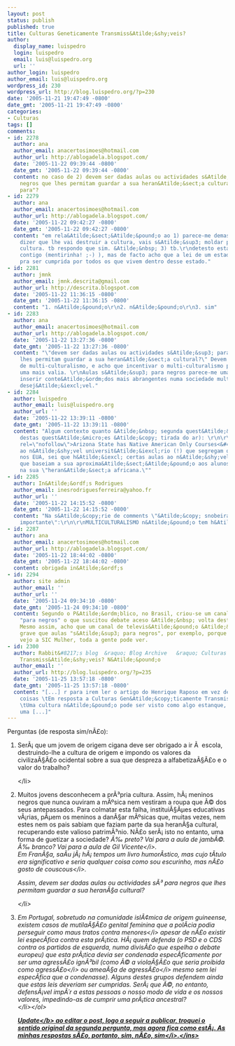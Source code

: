 ```yaml
---
layout: post
status: publish
published: true
title: Culturas Geneticamente Transmiss&Atilde;&shy;veis?
author:
  display_name: luispedro
  login: luispedro
  email: luis@luispedro.org
  url: ''
author_login: luispedro
author_email: luis@luispedro.org
wordpress_id: 230
wordpress_url: http://blog.luispedro.org/?p=230
date: '2005-11-21 19:47:49 -0800'
date_gmt: '2005-11-21 19:47:49 -0800'
categories:
- Culturas
tags: []
comments:
- id: 2278
  author: ana
  author_email: anacertosimoes@hotmail.com
  author_url: http://ablogadela.blogspot.com/
  date: '2005-11-22 09:39:44 -0800'
  date_gmt: '2005-11-22 09:39:44 -0800'
  content: no caso de 2) devem ser dadas aulas ou actividades s&Atilde;&sup3; para
    negros que lhes permitam guardar a sua heran&Atilde;&sect;a cultural? pq "s&Atilde;&sup3;
    para"?
- id: 2279
  author: ana
  author_email: anacertosimoes@hotmail.com
  author_url: http://ablogadela.blogspot.com/
  date: '2005-11-22 09:42:27 -0800'
  date_gmt: '2005-11-22 09:42:27 -0800'
  content: "em rela&Atilde;&sect;&Atilde;&pound;o ao 1) parece-me demasiado forte
    dizer que lhe vai destruir a cultura, vais s&Atilde;&sup3; moldar partes dessa
    cultura. tb respondo que sim. &Atilde;&nbsp; 3) tb.\r\ndetesto estar de acordo
    contigo (mentirinha! ;-) ), mas de facto acho que a lei de um estado &Atilde;&copy;
    pra ser cumprida por todos os que vivem dentro desse estado."
- id: 2281
  author: jmnk
  author_email: jmnk.descrita@gmail.com
  author_url: http://descrita.blogspot.com
  date: '2005-11-22 11:36:15 -0800'
  date_gmt: '2005-11-22 11:36:15 -0800'
  content: "1. n&Atilde;&pound;o\r\n2. n&Atilde;&pound;o\r\n3. sim"
- id: 2283
  author: ana
  author_email: anacertosimoes@hotmail.com
  author_url: http://ablogadela.blogspot.com/
  date: '2005-11-22 13:27:36 -0800'
  date_gmt: '2005-11-22 13:27:36 -0800'
  content: "\"devem ser dadas aulas ou actividades s&Atilde;&sup3; para negros que
    lhes permitam guardar a sua heran&Atilde;&sect;a cultural?\" Devem existir espa&Atilde;&sect;os
    de multi-culturalismo, e acho que incentivar o multi-culturalismo partilhado &Atilde;&copy;
    uma mais valia. \r\nAulas s&Atilde;&sup3; para negros parece-me uma tolice. \r\nMas
    inserir conte&Atilde;&ordm;dos mais abrangentes numa sociedade multicultural parece-me
    desej&Atilde;&iexcl;vel."
- id: 2284
  author: luispedro
  author_email: luis@luispedro.org
  author_url: ''
  date: '2005-11-22 13:39:11 -0800'
  date_gmt: '2005-11-22 13:39:11 -0800'
  content: "Algum contexto quanto &Atilde;&nbsp; segunda quest&Atilde;&pound;o (nenhuma
    destas quest&Atilde;&micro;es &Atilde;&copy; tirada do ar): \r\n\r\n<a href=\"http:&#47;&#47;www.coyoteblog.com&#47;coyote_blog&#47;2005&#47;10&#47;arizona_state_u.html\"
    rel=\"nofollow\">Arizona State has Native American Only Courses<&#47;a> Aqui &Atilde;&copy;
    ao n&Atilde;&shy;vel universit&Atilde;&iexcl;rio (!) que segregam os alunos. Ainda
    nos EUA, sei que h&Atilde;&iexcl; certas aulas ao n&Atilde;&shy;vel secund&Atilde;&iexcl;rio
    que baseiam a sua aproxima&Atilde;&sect;&Atilde;&pound;o aos alunos afro-americanos
    na sua \"heran&Atilde;&sect;a africana.\""
- id: 2285
  author: In&Atilde;&ordf;s Rodrigues
  author_email: inesrodriguesferreira@yahoo.fr
  author_url: ''
  date: '2005-11-22 14:15:52 -0800'
  date_gmt: '2005-11-22 14:15:52 -0800'
  content: "Na s&Atilde;&copy;rie de comments \"&Atilde;&copy; snobeira mas &Atilde;&copy;
    importante\":\r\n\r\nMULTICULTURALISMO n&Atilde;&pound;o tem h&Atilde;&shy;fen. "
- id: 2287
  author: ana
  author_email: anacertosimoes@hotmail.com
  author_url: http://ablogadela.blogspot.com/
  date: '2005-11-22 18:44:02 -0800'
  date_gmt: '2005-11-22 18:44:02 -0800'
  content: obrigada in&Atilde;&ordf;s
- id: 2294
  author: site admin
  author_email: ''
  author_url: ''
  date: '2005-11-24 09:34:10 -0800'
  date_gmt: '2005-11-24 09:34:10 -0800'
  content: Segundo o P&Atilde;&ordm;blico, no Brasil, criou-se um canal de televis&Atilde;&pound;o
    "para negros" o que suscitou debate aceso &Atilde;&nbsp; volta desta pol&Atilde;&copy;mica.
    Mesmo assim, acho que um canal de televis&Atilde;&pound;o &Atilde;&copy; menos
    grave que aulas "s&Atilde;&sup3; para negros", por exemplo, porque tal como eu
    vejo a SIC Mulher, toda a gente pode ver.
- id: 2300
  author: Rabbit&#8217;s blog  &raquo; Blog Archive   &raquo; Culturas Gen&Atilde;&copy;ticamente
    Transmiss&Atilde;&shy;veis? N&Atilde;&pound;o
  author_email: ''
  author_url: http://blog.luispedro.org/?p=235
  date: '2005-11-25 13:57:18 -0800'
  date_gmt: '2005-11-25 13:57:18 -0800'
  content: "[...] r para irem ler o artigo do Henrique Raposo em vez de escrever estas
    coisas \tEm resposta a Culturas Gen&Atilde;&copy;ticamente Transmiss&Atilde;&shy;veis?
    \tUma cultura n&Atilde;&pound;o pode ser visto como algo estanque, mas quase como
    uma [...]"
---
```

<p>Perguntas (de resposta sim&#47;n&Atilde;&pound;o):</p>
<ol>
<li>Ser&Atilde;&iexcl; que um jovem de origem cigana deve ser obrigado a ir &Atilde;&nbsp; escola, destruindo-lhe a cultura de origem e impondo os valores da civiliza&Atilde;&sect;&Atilde;&pound;o ocidental sobre a sua que despreza a alfabetiza&Atilde;&sect;&Atilde;&pound;o e o valor do trabalho?
<p><&#47;li>
<li>Muitos jovens desconhecem a pr&Atilde;&sup3;pria cultura. Assim, h&Atilde;&iexcl; meninos negros que nunca ouviram a m&Atilde;&ordm;sica nem vestiram a roupa que &Atilde;&copy; dos seus antepassados. Para colmatar esta falha, institui&Atilde;&sect;&Atilde;&micro;es educativas v&Atilde;&iexcl;rias, p&Atilde;&micro;em os meninos a dan&Atilde;&sect;ar m&Atilde;&ordm;sicas que, muitas vezes, nem estes nem os pais sabiam que faziam parte da sua heran&Atilde;&sect;a cultural, recuperando este valioso patrim&Atilde;&sup3;nio. N&Atilde;&pound;o ser&Atilde;&iexcl; isto no entanto, uma forma de guetizar a sociedade? <i>&Atilde;&permil; preto? Vai para a aula de jamb&Atilde;&copy;. &Atilde;&permil; branco? Vai para a aula de Gil Vicente<&#47;i>.<br />
Em Fran&Atilde;&sect;a, sa&Atilde;&shy;u j&Atilde;&iexcl; h&Atilde;&iexcl; tempos um livro humor&Atilde;&shy;stico, mas cujo t&Atilde;&shy;tulo era significativo e seria qualquer coisa como <i>sou escurinho, mas n&Atilde;&pound;o gosto de couscous<&#47;i>.</p>
<p>Assim, devem ser dadas aulas ou actividades s&Atilde;&sup3; para negros que lhes permitam guardar a sua heran&Atilde;&sect;a cultural?</p>
<p><&#47;li>
<li>Em Portugal, sobretudo na comunidade isl&Atilde;&cent;mica de origem guineense, existem casos de mutila&Atilde;&sect;&Atilde;&pound;o genital feminina que a pol&Atilde;&shy;cia podia perseguir como <i>maus tratos contra menores<&#47;i> apesar de n&Atilde;&pound;o existir lei espec&Atilde;&shy;fica contra esta pr&Atilde;&iexcl;tica. H&Atilde;&iexcl; quem defenda (o PSD e o CDS contra os partidos de esquerda, numa divis&Atilde;&pound;o que espelha o debate europeu) que esta pr&Atilde;&iexcl;tica devia ser condenada espec&Atilde;&shy;ficamente por ser uma agress&Atilde;&pound;o ign&Atilde;&sup3;bil (como &Atilde;&copy; a viola&Atilde;&sect;&Atilde;&pound;o que seria proibida como <i>agress&Atilde;&pound;o<&#47;i> ou <i>amea&Atilde;&sect;a de agress&Atilde;&pound;o<&#47;i> mesmo sem lei espec&Atilde;&shy;fica que a condenasse). Alguns destes grupos defendem ainda que estas leis deveriam ser cumpridas. Ser&Atilde;&iexcl; que &Atilde;&copy;, no entanto, defens&Atilde;&iexcl;vel imp&Atilde;&acute;r a estas pessoas o nosso modo de vida e os nossos valores, impedindo-as de cumprir uma pr&Atilde;&iexcl;tica ancestral?<br />
<&#47;li><&#47;ol></p>
<p><ins datetime="2005-11-22T11:41:1400:00"><b>Update<&#47;b> ao editar o post, logo a seguir a publicar, troquei o sentido original da segunda pergunta, mas agora fica como est&Atilde;&iexcl;. As minhas respostas s&Atilde;&pound;o, portanto, <i>sim, n&Atilde;&pound;o, sim<&#47;i>.<&#47;ins></p>
